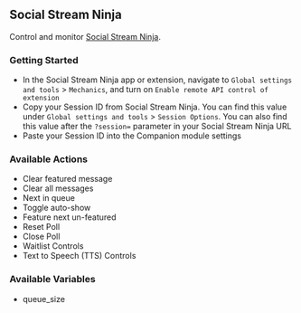 ## Social Stream Ninja

Control and monitor [Social Stream Ninja](https://socialstream.ninja/landing).

### Getting Started

- In the Social Stream Ninja app or extension, navigate to `Global settings and tools` > `Mechanics`, and turn on `Enable remote API control of extension`
- Copy your Session ID from Social Stream Ninja. You can find this value under `Global settings and tools` > `Session Options`. You can also find this value after the `?session=` parameter in your Social Stream Ninja URL
- Paste your Session ID into the Companion module settings

### Available Actions

- Clear featured message
- Clear all messages
- Next in queue
- Toggle auto-show
- Feature next un-featured
- Reset Poll
- Close Poll
- Waitlist Controls
- Text to Speech (TTS) Controls

### Available Variables

- queue_size
